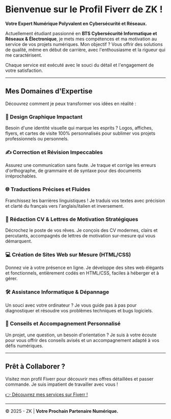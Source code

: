 # Bienvenue sur le Profil Fiverr de ZK !

**Votre Expert Numérique Polyvalent en Cybersécurité et Réseaux.**

Actuellement étudiant passionné en **BTS Cybersécurité Informatique et Réseaux & Électronique**, je mets mes compétences et ma motivation au service de vos projets numériques. Mon objectif ? Vous offrir des solutions de qualité, même en début de carrière, avec l'enthousiasme et la rigueur qui me caractérisent.

Chaque service est exécuté avec le souci du détail et l'engagement de votre satisfaction.

---

## Mes Domaines d'Expertise

Découvrez comment je peux transformer vos idées en réalité :

### 🎨 Design Graphique Impactant
Besoin d'une identité visuelle qui marque les esprits ? Logos, affiches, flyers, et cartes de visite 100% personnalisés pour sublimer vos projets professionnels ou personnels.

### ✍️ Correction et Révision Impeccables
Assurez une communication sans faute. Je traque et corrige les erreurs d'orthographe, de grammaire et de syntaxe pour des documents irréprochables.

### 🌐 Traductions Précises et Fluides
Franchissez les barrières linguistiques ! Je traduis vos textes avec précision et clarté du français vers l'anglais/italien et inversement.

### 📄 Rédaction CV & Lettres de Motivation Stratégiques
Décrochez le poste de vos rêves. Je conçois des CV modernes, clairs et percutants, accompagnés de lettres de motivation sur-mesure qui vous démarquent.

### 💻 Création de Sites Web sur Mesure (HTML/CSS)
Donnez vie à votre présence en ligne. Je développe des sites web élégants et fonctionnels, entièrement codés en HTML/CSS, faciles à héberger et à gérer.

### 🛠️ Assistance Informatique & Dépannage
Un souci avec votre ordinateur ? Je vous guide pas à pas pour diagnostiquer et résoudre vos problèmes techniques et bugs logiciels.

### 💬 Conseils et Accompagnement Personnalisé
Un projet, une question, un besoin d'orientation ? Je suis à votre écoute pour vous offrir des conseils avisés et un accompagnement adapté à vos défis numériques.

---

## Prêt à Collaborer ?

Visitez mon profil Fiverr pour découvrir mes offres détaillées et passer commande. Je suis impatient de travailler avec vous !

[👉 Découvrez mes services sur Fiverr !](https://www.fiverr.com)

---

© 2025 - ZK | **Votre Prochain Partenaire Numérique.**
